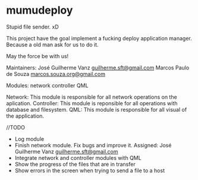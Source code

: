 mumudeploy
==========

Stupid file sender. xD

This project have the goal implement a fucking deploy application manager. 
Because a old man ask for us to do it.

May the force be with us!


Maintainers: José Guilherme Vanz <guilherme.sft@gmail.com>
	     Marcos Paulo de Souza <marcos.souza.org@gmail.com>

Modules:
	network
	controller
	QML

Network: This module is responsible for all network operations on the aplication.
Controller: This module is reponsible for all operations with database and filesystem.
QML: This module is responsible for all visual of the application.

//TODO

- Log module
- Finish network module. Fix bugs and improve it. Assigned: José Guilherme Vanz <guilherme.sft@gmail.com>
- Integrate network and controller modules with QML
- Show the progress of the files that are in transfer
- Show errors in the screen when trying to send a file to a host
